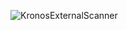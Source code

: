 ![KronosExternalScanner](https://github.com/user-attachments/assets/c35e7654-ac21-43b7-91da-9433747b6bd1)
